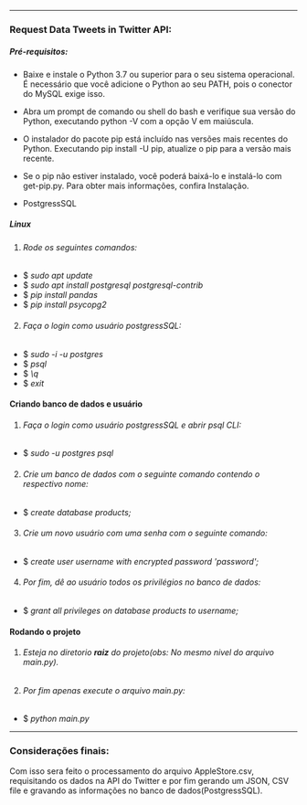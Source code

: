__________________________________________________________________________________
### Request Data Tweets in Twitter API:

##### Pré-requisitos:
- Baixe e instale o Python 3.7 ou superior para o seu sistema operacional. É necessário que você adicione o Python ao seu PATH, pois o conector do MySQL exige isso.

- Abra um prompt de comando ou shell do bash e verifique sua versão do Python, executando python -V com a opção V em maiúscula.

- O instalador do pacote pip está incluído nas versões mais recentes do Python. Executando pip install -U pip, atualize o pip para a versão mais recente.

- Se o pip não estiver instalado, você poderá baixá-lo e instalá-lo com get-pip.py. Para obter mais informações, confira Instalação.

- PostgressSQL

##### Linux
1. ###### Rode os seguintes comandos:
- $ _sudo apt update_
- $ _sudo apt install postgresql postgresql-contrib_
- $ _pip install pandas_
- $ _pip install psycopg2_

2. ###### Faça o login como usuário postgressSQL:
- $ _sudo -i -u postgres_
- $ _psql_
- $ _\q_
- $ _exit_
#### Criando banco de dados e usuário
1. ###### Faça o login como usuário postgressSQL e abrir psql CLI:
- $ _sudo -u postgres psql_
2. ###### Crie um banco de dados com o seguinte comando contendo o respectivo nome:
- $ _create database products;_
3. ###### Crie um novo usuário com uma senha com o seguinte comando:
- $ _create user username with encrypted password 'password';_
4. ###### Por fim, dê ao usuário todos os privilégios no banco de dados:
- $ _grant all privileges on database products to username;_

#### Rodando o projeto
1. ###### Esteja no diretorio **raiz** do projeto(obs: No mesmo nivel do arquivo main.py).

2. ###### Por fim apenas execute o arquivo main.py:
- $ _python main.py_

___________________________________________________________________________________

### Considerações finais:
Com isso sera feito o processamento do arquivo AppleStore.csv, requisitando os dados na API do Twitter e por fim gerando um JSON, CSV file e gravando as informações no banco de dados(PostgressSQL).